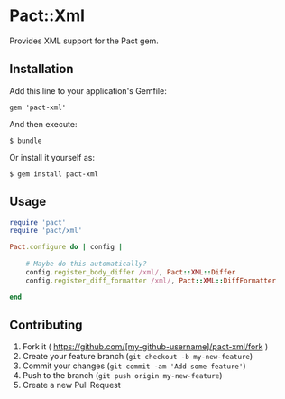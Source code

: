 # Pact::Xml

Provides XML support for the Pact gem.

## Installation

Add this line to your application's Gemfile:

    gem 'pact-xml'

And then execute:

    $ bundle

Or install it yourself as:

    $ gem install pact-xml

## Usage

```ruby
require 'pact'
require 'pact/xml'

Pact.configure do | config |
    
    # Maybe do this automatically?
    config.register_body_differ /xml/, Pact::XML::Differ
    config.register_diff_formatter /xml/, Pact::XML::DiffFormatter

end

```

## Contributing

1. Fork it ( https://github.com/[my-github-username]/pact-xml/fork )
2. Create your feature branch (`git checkout -b my-new-feature`)
3. Commit your changes (`git commit -am 'Add some feature'`)
4. Push to the branch (`git push origin my-new-feature`)
5. Create a new Pull Request
